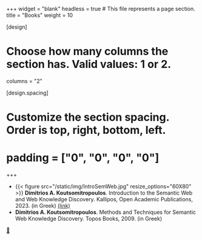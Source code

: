 +++
widget = "blank"
headless = true  # This file represents a page section.
title = "Books"
weight = 10

[design]
  # Choose how many columns the section has. Valid values: 1 or 2.
  columns = "2"
  
[design.spacing]
  # Customize the section spacing. Order is top, right, bottom, left.
  # padding = ["0", "0", "0", "0"]
+++
- {{< figure src="/static/img/IntroSemWeb.jpg" resize_options="60X80" >}} **Dimitrios A. Koutsomitropoulos**. Introduction to the Semantic Web and Web Knowledge Discovery. Kallipos, Open Academic Publications, 2023. (in Greek) [(link)](https://dx.doi.org/10.57713/kallipos-291)
- **Dimitrios A. Koutsomitropoulos**. Methods and Techniques for Semantic Web Knowledge Discovery. Topos Books, 2009. (in Greek)

[:arrow_up_small:](#top)
